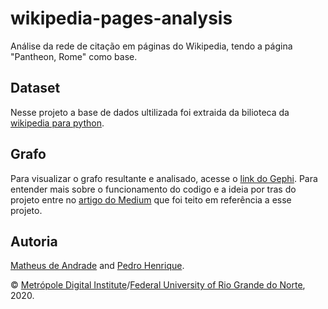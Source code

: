 # wikipedia-pages-analysis

Análise da rede de citação em páginas do Wikipedia, tendo a página "Pantheon, Rome" como base.

## Dataset

Nesse projeto a base de dados ultilizada foi extraida da bilioteca da [wikipedia para python](https://wikipedia.readthedocs.io/en/latest/).

## Grafo

Para visualizar o grafo resultante e analisado, acesse o [link do Gephi]().
Para entender mais sobre o funcionamento do codigo e a ideia por tras do projeto entre no [artigo do Medium](https://matheus-mas132.medium.com/pante%C3%A3o-roma-an%C3%A1lise-das-cita%C3%A7%C3%B5es-nas-p%C3%A1ginas-da-wikip%C3%A9dia-20df47b0838c) que foi teito em referência a esse projeto.

## Autoria

[Matheus de Andrade](https://github.com/matheusmas132) and [Pedro Henrique](https://github.com/pedrocardoso5).

©️ [Metrópole Digital Institute](https://imd.ufrn.br/)/[Federal University of Rio Grande do Norte](https://ufrn.br/), 2020.
